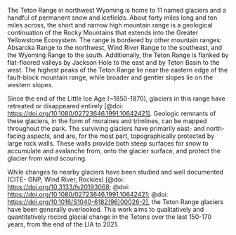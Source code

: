 The Teton Range in northwest Wyoming is home to 11 named glaciers and a handful of permanent snow and icefields. About forty miles long and ten miles across, the short and narrow high mountain range is a geological continuation of the Rocky Mountains that extends into the Greater Yellowstone Ecosystem. The range is bordered by other mountain ranges: Absaroka Range to the northwest, Wind River Range to the southeast, and the Wyoming Range to the south. Additionally, the Teton Range is flanked by flat-floored valleys by Jackson Hole to the east and by Teton Basin to the west. The highest peaks of the Teton Range lie near the eastern edge of the fault-block mountain range, while broader and gentler slopes lie on the western slopes. 

Since the end of the Little Ice Age (~1850-1870), glaciers in this range have retreated or disappeared entirely [@doi: https://doi.org/10.1080/02723646.1991.10642421]. Geologic remnants of these glaciers, in the form of moraines and trimlines, can be mapped throughout the park. The surviving glaciers have primarily east- and north-facing aspects, and are, for the most part, topographically protected by large rock walls. These walls provide both steep surfaces for snow to accumulate and avalanche from, onto the glacier surface, and protect the glacier from wind scouring. 

While changes to nearby glaciers have been studied and well documented (CITE- GNP, Wind River, Rockies)  [@doi: https://doi.org/10.3133/fs20193068; @doi: https://doi.org/10.1080/02723646.1991.10642421; @doi: https://doi.org/10.1016/S1040-6182(96)00026-2], the Teton Range glaciers have been generally overlooked. This work aims to qualitatively and quantitatively record glacial change in the Tetons over the last 150-170 years, from the end of the LIA to 2021.
